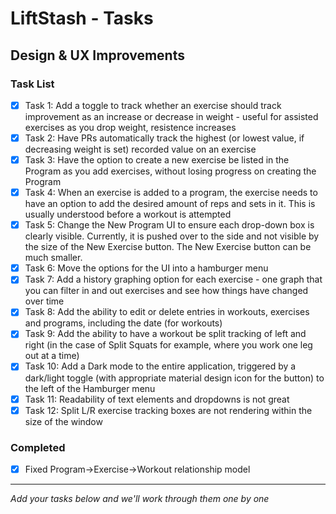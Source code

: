 # LiftStash - Tasks

## Design & UX Improvements

### Task List
- [x] Task 1: Add a toggle to track whether an exercise should track improvement as an increase or decrease in weight - useful for assisted exercises as you drop weight, resistence increases
- [x] Task 2: Have PRs automatically track the highest (or lowest value, if decreasing weight is set) recorded value on an exercise
- [x] Task 3: Have the option to create a new exercise be listed in the Program as you add exercises, without losing progress on creating the Program
- [x] Task 4: When an exercise is added to a program, the exercise needs to have an option to add the desired amount of reps and sets in it. This is usually understood before a workout is attempted
- [x] Task 5: Change the New Program UI to  ensure each drop-down box is clearly visible. Currently, it is pushed over to the side and not visible by the size of the New Exercise button. The New Exercise button can be much smaller.
- [x] Task 6: Move the options for the UI into a hamburger menu
- [x] Task 7: Add a history graphing option for each exercise - one graph that you can filter in and out exercises and see how things have changed over time
- [x] Task 8: Add the ability to edit or delete entries in workouts, exercises and programs, including the date (for workouts)
- [x] Task 9: Add the ability to have a workout be split tracking of left and right (in the case of Split Squats for example, where you work one leg out at a time)
- [x] Task 10: Add a Dark mode to the entire application, triggered by a dark/light toggle (with appropriate material design icon for the button) to the left of the Hamburger menu
- [X] Task 11: Readability of text elements and dropdowns is not great
- [X] Task 12: Split L/R exercise tracking boxes are not rendering within the size of the window
### Completed
- [x] Fixed Program->Exercise->Workout relationship model

---

*Add your tasks below and we'll work through them one by one*